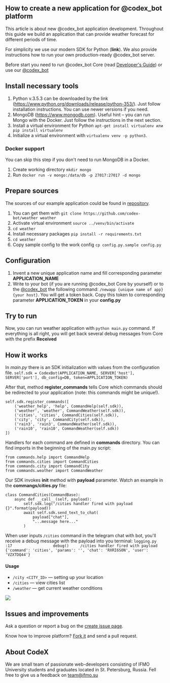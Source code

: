 ## How to create a new application for @codex_bot platform

This article is about new @codex_bot application development. Throughout this guide we build an application that can provide weather forecast for different periods of time.

For simplicity we use our modern SDK for Python (**link**). We also provide instructions how to run your own production-ready @codex_bot server.

Before start you need to run @codex_bot Core (read [Developer's Guide](https://github.com/codex-team/codex.bot/wiki/Developer's-Guide)) or use our [@codex_bot](https://t.me/codex_bot)

## Install necessary tools

1. Python v.3.5.3 can be downloaded by the link (https://www.python.org/downloads/release/python-353/). Just follow installation instructions. You can use newer versions if you need.
2. MongoDB (https://www.mongodb.com). Useful hint – you can run Mongo with the Docker. Just follow the instructions in the next section.
3. Install a virtual environment for Python `apt-get install virtualenv или pip install virtualenv`
4. Initialize a virtual environment with `virtualenv venv -p python3`.

### Docker support
You can skip this step if you don't need to run MongoDB in a Docker.
1. Create working directory `mkdir mongo`
2. Run `docker run -v mongo:/data/db -p 27017:27017 -d mongo`

## Prepare sources

The sources of our example application could be found in [repository](https://github.com/codex-bot/weather).
1. You can get them with `git clone https://github.com/codex-bot/weather weather`
2. Activate virtual environment `source ../venv/bin/activate`
3. `cd weather`
3. Install necessary packages `pip install -r requirements.txt`
4. `cd weather`
5. Copy sample config to the work config `cp config.py.sample config.py`

## Configuration

1. Invent a new unique application name and fill corresponding parameter **APPLICATION_NAME**
2. Write to your bot (if you are running @codex_bot Core by yourself) or to the [@codex_bot](t.me/codex_bot) the following command: `/newapp {unique name of app} {your host}`. You will get a token back. Copy this token to corresponding parameter **APPLICATION_TOKEN** in your **config.py**

## Try to run

Now, you can run weather application with `python main.py` command. If everything is all right, you will get back several debug messages from Core with the prefix __Received__

## How it works

In *main.py* there is an SDK initialization with values from the configuration file.
`self.sdk = CodexBot(APPLICATION_NAME, SERVER['host'], SERVER['port'], db_config=DB, token=APPLICATION_TOKEN)`

After that, method **register_commands** tells Core which commands should be redirected to your application (note: this commands might be unique!).
```
self.sdk.register_commands([
    ('weather_help', 'help', CommandHelp(self.sdk)),
    ('weather', 'weather', CommandWeather(self.sdk)),
    ('cities', 'cities', CommandCities(self.sdk)),
    ('city', 'city', CommandCity(self.sdk)),
    ('rain3', 'rain3', CommandWeather(self.sdk)),
    ('rain10', 'rain10', CommandWeather(self.sdk))
])
```

Handlers for each command are defined in **commands** directory. You can find imports in the beginning of the main.py script:
```
from commands.help import CommandHelp
from commands.cities import CommandCities
from commands.city import CommandCity
from commands.weather import CommandWeather
```

Our SDK invokes **__init__** method with **payload** parameter. Watch an example in the **commangs/cities.py** file:
```
class CommandCities(CommandBase):
    async def __call__(self, payload):
        self.sdk.log("/cities handler fired with payload {}".format(payload))
        await self.sdk.send_text_to_chat(
            payload["chat"],
            "...message here..."
        )
```
When user inputs `/cities` command in the telegram chat with bot, you'll receive a debug message with the payload into you terminal:
`
logging.py          :17                  debug() 	 /cities handler fired with payload {'command': 'cities', 'params': '', 'chat': 'RXRI6S0N', 'user': 'VZXTDQ44'}
`

#### Usage
- `/city <CITY_ID>` — setting up your location
- `/cities` — view cities list
- `/weather` — get current weather conditions

![](https://capella.pics/3ee93508-ef47-4c61-9c2f-988e2e6d9b93)

## Issues and improvements

Ask a question or report a bug on the [create issue page](https://github.com/codex-bot/weather/issues/new).

Know how to improve platform? [Fork it](https://github.com/codex-bot/weather) and send a pull request.

## About CodeX

We are small team of passionate web-developers consisting of IFMO University students and graduates located in St. Petersburg, Russia. Fell free to give us a feedback on  [team@ifmo.su](mailto:team@ifmo.su)
